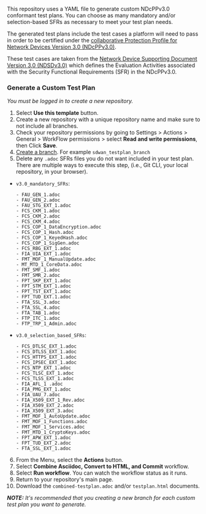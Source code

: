 This repository uses a YAML file to generate custom NDcPPv3.0 conformant test plans. You can choose as many mandatory and/or selection-based SFRs as necessary to meet your test plan needs.

The generated test plans include the test cases a platform will need to pass in order to be certified under the [collaborative Protection Profile for Network Devices Version 3.0 (NDcPPv3.0)](https://github.com/ND-iTC/Documents/blob/main/NDcPP_v3_0.adoc).

These test cases are taken from the [Network Device Supporting Document Version 3.0 (NDSDv3.0)](https://github.com/ND-iTC/Documents/blob/main/ND_Supporting_Document_3_0.adoc) which defines the Evaluation Activities associated with the Security Functional Requirements (SFR) in the NDcPPv3.0.

### Generate a Custom Test Plan

_You must be logged in to create a new repository._

1. Select **Use this template** button. 
2. Create a new repository with a unique repository name and make sure to not include all branches.
3. Check your repository permissions by going to Settings > Actions > General > WorkFlow permissions > select **Read and write permissions**, then Click **Save**.
4. [Create a branch](https://docs.github.com/en/desktop/contributing-and-collaborating-using-github-desktop/making-changes-in-a-branch/managing-branches#creating-a-branch). For example `sdwan_testplan_branch`
5. Delete any `.adoc` SFRs files you do not want included in your test plan. There are multiple ways to execute this step, (i.e., Git CLI, your local repository, in your browser).

* `v3.0_mandatory_SFRs`:
    ````
    - FAU_GEN_1.adoc
    - FAU_GEN_2.adoc
    - FAU_STG_EXT_1.adoc
    - FCS_CKM_1.adoc
    - FCS_CKM_2.adoc
    - FCS_CKM_4.adoc
    - FCS_COP_1_DataEncryption.adoc
    - FCS_COP_1_Hash.adoc
    - FCS_COP_1_KeyedHash.adoc
    - FCS_COP_1_SigGen.adoc
    - FCS_RBG_EXT_1.adoc
    - FIA_UIA_EXT_1.adoc
    - FMT_MOF_1_ManualUpdate.adoc
    - MT_MTD_1_CoreData.adoc
    - FMT_SMF_1.adoc
    - FMT_SMR_2.adoc
    - FPT_SKP_EXT_1.adoc
    - FPT_STM_EXT_1.adoc
    - FPT_TST_EXT_1.adoc
    - FPT_TUD_EXT.1.adoc
    - FTA_SSL_3.adoc
    - FTA_SSL_4.adoc
    - FTA_TAB_1.adoc
    - FTP_ITC_1.adoc
    - FTP_TRP_1_Admin.adoc 
    ````
    
* `v3.0_selection_based_SFRs`:
    ````
    - FCS_DTLSC_EXT_1.adoc
    - FCS_DTLSS_EXT_1.adoc
    - FCS_HTTPS_EXT_1.adoc
    - FCS_IPSEC_EXT_1.adoc
    - FCS_NTP_EXT_1.adoc
    - FCS_TLSC_EXT_1.adoc
    - FCS_TLSS_EXT_1.adoc
    - FIA_AFL_1 .adoc
    - FIA_PMG_EXT_1.adoc
    - FIA_UAU_7.adoc
    - FIA_X509_EXT_1_Rev.adoc
    - FIA_X509_EXT_2.adoc
    - FIA_X509_EXT_3.adoc
    - FMT_MOF_1_AutoUpdate.adoc
    - FMT_MOF_1_Functions.adoc
    - FMT_MOF_1_Services.adoc
    - FMT_MTD_1_CryptoKeys.adoc
    - FPT_APW_EXT_1.adoc
    - FPT_TUD_EXT_2.adoc
    - FTA_SSL_EXT_1.adoc 
    ````
6. From the Menu, select the **Actions** button.
7. Select **Combine Asciidoc, Convert to HTML, and Commit** workflow.
8. Select **Run workflow**. You can watch the workflow status as it runs. 
9. Return to your repository's main page.
10. Download the `combined-testplan.adoc` and/or `testplan.html` documents.

_**NOTE:** It's recommended that you creating a new branch for each custom test plan you want to generate._
